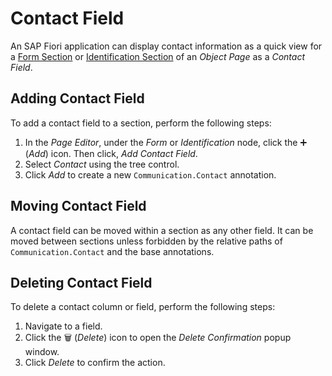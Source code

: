 <!-- loiob78c767eba97469f845f4743e44abd0c -->

<link rel="stylesheet" type="text/css" href="../css/sap-icons.css"/>

# Contact Field

An SAP Fiori application can display contact information as a quick view for a [Form Section](form-section-4102b3d.md) or [Identification Section](identification-section-b83f501.md) of an *Object Page* as a *Contact Field*.



<a name="loiob78c767eba97469f845f4743e44abd0c__section_al5_jjr_35b"/>

## Adding Contact Field

To add a contact field to a section, perform the following steps:

1.  In the *Page Editor*, under the *Form* or *Identification* node, click the :heavy_plus_sign: \(*Add*\) icon. Then click, *Add Contact Field*.
2.  Select *Contact* using the tree control.
3.  Click *Add* to create a new `Communication.Contact` annotation.



<a name="loiob78c767eba97469f845f4743e44abd0c__section_srw_hg5_j5b"/>

## Moving Contact Field

A contact field can be moved within a section as any other field. It can be moved between sections unless forbidden by the relative paths of `Communication.Contact` and the base annotations.



<a name="loiob78c767eba97469f845f4743e44abd0c__section_xkr_mg5_j5b"/>

## Deleting Contact Field

To delete a contact column or field, perform the following steps:

1.  Navigate to a field.
2.  Click the :wastebasket: \(*Delete*\) icon to open the *Delete Confirmation* popup window.
3.  Click *Delete* to confirm the action.

